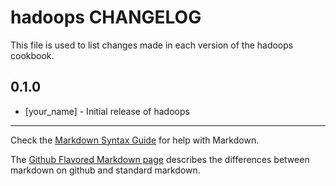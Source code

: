 hadoops CHANGELOG
=================

This file is used to list changes made in each version of the hadoops cookbook.

0.1.0
-----
- [your_name] - Initial release of hadoops

- - -
Check the [Markdown Syntax Guide](http://daringfireball.net/projects/markdown/syntax) for help with Markdown.

The [Github Flavored Markdown page](http://github.github.com/github-flavored-markdown/) describes the differences between markdown on github and standard markdown.
